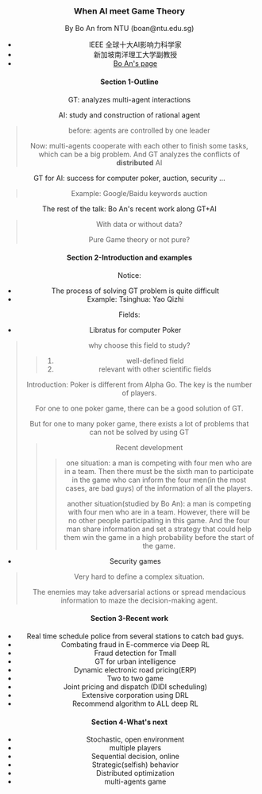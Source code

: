 ### <center>When AI meet Game Theory

<center> By Bo An from NTU (boan@ntu.edu.sg)

* IEEE 全球十大AI影响力科学家
* 新加坡南洋理工大学副教授
* [Bo An's page](https://www.ntu.edu.sg/home/boan/publications.html)

#### Section 1-Outline

GT: analyzes multi-agent interactions

AI: study and construction of rational agent

> before: agents are controlled by one leader
>
> Now: multi-agents cooperate with each other to finish some tasks, which can be a big problem. And GT analyzes the conflicts of **distributed** AI

GT for AI: success for computer poker, auction, security ...

> Example: Google/Baidu keywords auction

The rest of the talk: Bo An's recent work along GT+AI

> With data or without data?
>
> Pure Game theory or not pure?

#### Section 2-Introduction and examples

Notice:

* The process of solving GT problem is quite difficult
* Example: Tsinghua: Yao Qizhi

Fields:

* Libratus for computer Poker

> why choose this field to study?
>
> > 1. well-defined field
> > 2. relevant with other scientific fields
>
> Introduction: Poker is different from Alpha Go. The key is the number of players.
>
> For one to one poker game, there can be a good solution of GT.
>
> But for one to many poker game, there exists a lot of problems that can not be solved by using GT
>
> > Recent development
> >
> > > one situation: a man is competing with four men who are in a team. Then there must be the sixth man to participate in the game who can inform the four men(in the most cases, are bad guys) of the information of all the players.
> > >
> > > another situation(studied by Bo An): a man is competing with four men who are in a team. However, there will be no other people participating in this game. And the four man share information and set a strategy that could help them win the game in a high probability before the start of the game.

* Security games

> Very hard to define a complex situation.
>
> The enemies may take adversarial actions or spread mendacious information to maze the decision-making agent. 

#### Section 3-Recent work

* Real time schedule police from several stations to catch bad guys.
* Combating fraud in E-commerce via Deep RL
* Fraud detection for Tmall
* GT for urban intelligence
* Dynamic electronic road pricing(ERP)
* Two to two game
* Joint pricing and dispatch (DIDI scheduling)
* Extensive corporation using DRL
* Recommend algorithm to ALL deep RL

#### Section 4-What's next

* Stochastic, open environment
* multiple players
* Sequential decision, online
* Strategic(selfish) behavior
* Distributed optimization
* multi-agents game


